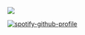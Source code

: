 ![](https://komarev.com/ghpvc/?username=brocedes)

[![spotify-github-profile](https://spotify-github-profile.kittinanx.com/api/view?uid=47qhgi96k87za7vclctgjdr3i&cover_image=true&theme=novatorem&show_offline=true&background_color=121212&interchange=false&bar_color=00A19B&bar_color_cover=false)](https://github.com/kittinan/spotify-github-profile)
